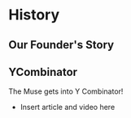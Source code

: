 # History

## Our Founder's Story


## YCombinator
The Muse gets into Y Combinator!
* Insert article and video here